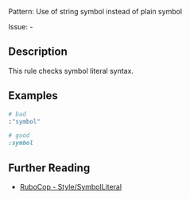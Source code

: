 Pattern: Use of string symbol instead of plain symbol

Issue: -

## Description

This rule checks symbol literal syntax.

## Examples

```ruby
# bad
:"symbol"

# good
:symbol
```

## Further Reading

* [RuboCop - Style/SymbolLiteral](https://rubocop.readthedocs.io/en/latest/cops_style/#stylesymbolliteral)

